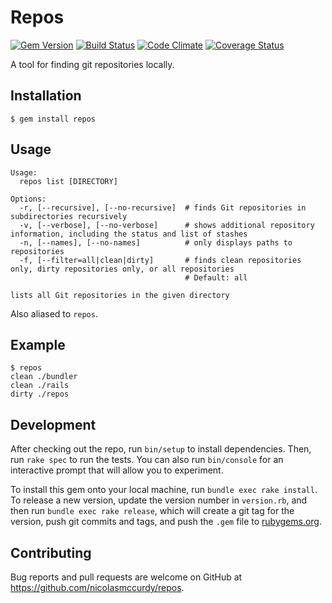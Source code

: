# Repos
[![Gem Version](https://badge.fury.io/rb/repos.svg)](http://badge.fury.io/rb/repos)
[![Build Status](https://travis-ci.org/nicolasmccurdy/repos.svg?branch=master)](https://travis-ci.org/nicolasmccurdy/repos)
[![Code Climate](https://codeclimate.com/github/nicolasmccurdy/findrepos.png)](https://codeclimate.com/github/nicolasmccurdy/findrepos)
[![Coverage Status](https://codeclimate.com/github/nicolasmccurdy/findrepos/coverage.png)](https://codeclimate.com/github/nicolasmccurdy/findrepos)

A tool for finding git repositories locally.

## Installation
    $ gem install repos

## Usage
    Usage:
      repos list [DIRECTORY]
    
    Options:
      -r, [--recursive], [--no-recursive]  # finds Git repositories in subdirectories recursively
      -v, [--verbose], [--no-verbose]      # shows additional repository information, including the status and list of stashes
      -n, [--names], [--no-names]          # only displays paths to repositories
      -f, [--filter=all|clean|dirty]       # finds clean repositories only, dirty repositories only, or all repositories
                                           # Default: all
    
    lists all Git repositories in the given directory
Also aliased to `repos`.
      
## Example
    $ repos
    clean ./bundler
    clean ./rails
    dirty ./repos

## Development
After checking out the repo, run `bin/setup` to install dependencies. Then, run `rake spec` to run the tests. You can also run `bin/console` for an interactive prompt that will allow you to experiment.

To install this gem onto your local machine, run `bundle exec rake install`. To release a new version, update the version number in `version.rb`, and then run `bundle exec rake release`, which will create a git tag for the version, push git commits and tags, and push the `.gem` file to [rubygems.org](https://rubygems.org).

## Contributing
Bug reports and pull requests are welcome on GitHub at https://github.com/nicolasmccurdy/repos.
